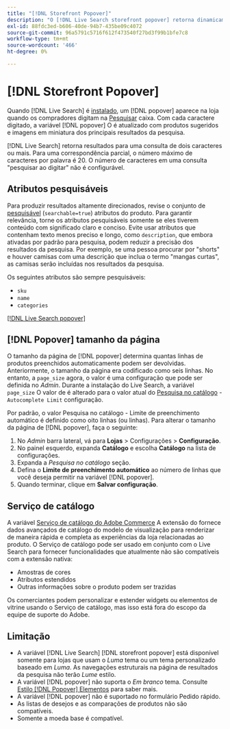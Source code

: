 ```yaml
---
title: "[!DNL Storefront Popover]"
description: "O [!DNL Live Search storefront popover] retorna dinamicamente os produtos e miniaturas sugeridos."
exl-id: 88fdc3ed-b606-40de-94b7-435be09c4072
source-git-commit: 96a5791c5716f612f473540f27bd3f99b1bfe7c8
workflow-type: tm+mt
source-wordcount: '466'
ht-degree: 0%

---
```


# [!DNL Storefront Popover]

Quando [!DNL Live Search] é [instalado](install.md), um [!DNL popover] aparece na loja quando os compradores digitam na [Pesquisar](https://experienceleague.adobe.com/docs/commerce-admin/catalog/catalog/search/search.html#quick-search) caixa. Com cada caractere digitado, a variável [!DNL popover] O é atualizado com produtos sugeridos e imagens em miniatura dos principais resultados da pesquisa.

[!DNL Live Search] retorna resultados para uma consulta de dois caracteres ou mais. Para uma correspondência parcial, o número máximo de caracteres por palavra é 20. O número de caracteres em uma consulta &quot;pesquisar ao digitar&quot; não é configurável.

## Atributos pesquisáveis

Para produzir resultados altamente direcionados, revise o conjunto de [pesquisável](https://experienceleague.adobe.com/docs/commerce-admin/catalog/product-attributes/product-attributes.html) (`searchable=true`) atributos do produto. Para garantir relevância, torne os atributos pesquisáveis somente se eles tiverem conteúdo com significado claro e conciso. Evite usar atributos que contenham texto menos preciso e longo, como `description`, que embora ativadas por padrão para pesquisa, podem reduzir a precisão dos resultados da pesquisa. Por exemplo, se uma pessoa procurar por &quot;shorts&quot; e houver camisas com uma descrição que inclua o termo &quot;mangas curtas&quot;, as camisas serão incluídas nos resultados da pesquisa.

Os seguintes atributos são sempre pesquisáveis:

* `sku`
* `name`
* `categories`

[[!DNL Live Search popover]](assets/storefront-search-as-you-type.png)

## [!DNL Popover] tamanho da página

O tamanho da página de [!DNL popover] determina quantas linhas de produtos preenchidos automaticamente podem ser devolvidas. Anteriormente, o tamanho da página era codificado como seis linhas. No entanto, a `page_size` agora, o valor é uma configuração que pode ser definida no *Admin*. Durante a instalação do Live Search, a variável `page_size` O valor de é alterado para o valor atual do [Pesquisa no catálogo](https://experienceleague.adobe.com/docs/commerce-admin/config/catalog/catalog.html) - `Autocomplete Limit` configuração.

Por padrão, o valor Pesquisa no catálogo - Limite de preenchimento automático é definido como oito linhas (ou linhas). Para alterar o tamanho da página de [!DNL popover], faça o seguinte:

1. No *Admin* barra lateral, vá para **Lojas** > Configurações > **Configuração**.
1. No painel esquerdo, expanda **Catálogo** e escolha **Catálogo** na lista de configurações.
1. Expanda a *Pesquisa no catálogo* seção.
1. Defina o **Limite de preenchimento automático** ao número de linhas que você deseja permitir na variável [!DNL popover].
1. Quando terminar, clique em **Salvar configuração**.

## Serviço de catálogo

A variável [Serviço de catálogo do Adobe Commerce](../catalog-service/overview.md) A extensão do fornece dados avançados de catálogo do modelo de visualização para renderizar de maneira rápida e completa as experiências da loja relacionadas ao produto. O Serviço de catálogo pode ser usado em conjunto com o Live Search para fornecer funcionalidades que atualmente não são compatíveis com a extensão nativa:

* Amostras de cores
* Atributos estendidos
* Outras informações sobre o produto podem ser trazidas

Os comerciantes podem personalizar e estender widgets ou elementos de vitrine usando o Serviço de catálogo, mas isso está fora do escopo da equipe de suporte do Adobe.

## Limitação

* A variável [!DNL Live Search] [!DNL storefront popover] está disponível somente para lojas que usam o *Luma* tema ou um tema personalizado baseado em *Luma*. As navegações estruturais na página de resultados da pesquisa não terão *Lume* estilo.
* A variável [!DNL popover] não suporta o *Em branco* tema. Consulte [Estilo [!DNL Popover] Elementos](storefront-popover-styling.md) para saber mais.
* A variável [!DNL popover] não é suportado no formulário Pedido rápido.
* As listas de desejos e as comparações de produtos não são compatíveis.
* Somente a moeda base é compatível.
